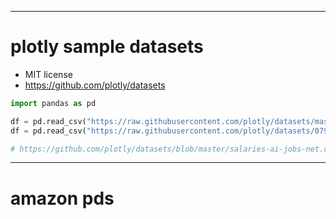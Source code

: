 


----
# plotly sample datasets
- MIT license
- https://github.com/plotly/datasets



```python
import pandas as pd

df = pd.read_csv("https://raw.githubusercontent.com/plotly/datasets/master/salaries-ai-jobs-net.csv")
df = pd.read_csv("https://raw.githubusercontent.com/plotly/datasets/0791eb9233fa52a8d868521a664d16f686064261/salaries-ai-jobs-net.csv")

# https://github.com/plotly/datasets/blob/master/salaries-ai-jobs-net.csv

```



----
# amazon pds






